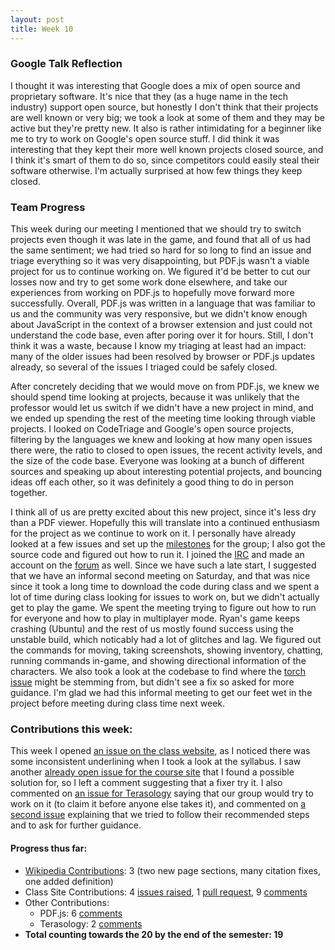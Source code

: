 ```yaml
---
layout: post
title: Week 10
---
```



### Google Talk Reflection

I thought it was interesting that Google does a mix of open source and proprietary software. It's nice that they (as a huge name in the tech industry) support open source, but honestly I don't think that their projects are well known or very big; we took a look at some of them and they may be active but they're pretty new. It also is rather intimidating for a beginner like me to try to work on Google's open source stuff. I did think it was interesting that they kept their more well known projects closed source, and I think it's smart of them to do so, since competitors could easily steal their software otherwise. I'm actually surprised at how few things they keep closed.

### Team Progress

This week during our meeting I mentioned that we should try to switch projects even though it was late in the game, and found that all of us had the same sentiment; we had tried so hard for so long to find an issue and triage everything so it was very disappointing, but PDF.js wasn't a viable project for us to continue working on. We figured it'd be better to cut our losses now and try to get some work done elsewhere, and take our experiences from working on PDF.js to hopefully move forward more successfully. Overall, PDF.js was written in a language that was familiar to us and the community was very responsive, but we didn't know enough about JavaScript in the context of a browser extension and just could not understand the code base, even after poring over it for hours. Still, I don't think it was a waste, because I know my triaging at least had an impact: many of the older issues had been resolved by browser or PDF.js updates already, so several of the issues I triaged could be safely closed.

After concretely deciding that we would move on from PDF.js, we knew we should spend time looking at projects, because it was unlikely that the professor would let us switch if we didn't have a new project in mind, and we ended up spending the rest of the meeting time looking through viable projects. I looked on CodeTriage and Google's open source projects, filtering by the languages we knew and looking at how many open issues there were, the ratio to closed to open issues, the recent activity levels, and the size of the code base. Everyone was looking at a bunch of different sources and speaking up about interesting potential projects, and bouncing ideas off each other, so it was definitely a good thing to do in person together. 

I think all of us are pretty excited about this new project, since it's less dry than a PDF viewer. Hopefully this will translate into a continued enthusiasm for the project as we continue to work on it. I personally have already looked at  a few issues and set up the [milestones](https://github.com/nyu-ossd-s18/terasology-plan/projects/1) for the group; I also got the source code and figured out how to run it. I joined the [IRC](http://webchat.freenode.net/?channels=terasology&uio=d4?channels=%23terasology&nick=Terasologist...&prompt=1&useUserListIcons=true) and made an account on the [forum](https://forum.terasology.org/) as well. Since we have such a late start, I suggested that we have an informal second meeting on Saturday, and that was nice since it took a long time to download the code during class and we spent a lot of time during class looking for issues to work on, but we didn't actually get to play the game. We spent the meeting trying to figure out how to run for everyone and how to play in multiplayer mode. Ryan's game keeps crashing (Ubuntu) and the rest of us mostly found success using the unstable build, which noticably had a lot of glitches and lag. We figured out the commands for moving, taking screenshots, showing inventory, chatting, running commands in-game, and showing directional information of the characters. We also took a look at the codebase to find where the [torch issue](https://github.com/MovingBlocks/Terasology/issues/3280) might be stemming from, but didn't see a fix so asked for more guidance. I'm glad we had this informal meeting to get our feet wet in the project before meeting during class time next week.

### Contributions this week:

This week I opened [an issue on the class website](https://github.com/joannakl/cs480_s18/issues/104), as I noticed there was some inconsistent underlining when I took a look at the syllabus. I saw another [already open issue for the course site](https://github.com/joannakl/cs480_s18/issues/99) that I found a possible solution for, so I left a comment suggesting that a fixer try it. I also commented on [an issue for Terasology](https://github.com/MovingBlocks/Terasology/issues/3307) saying that our group would try to work on it (to claim it before anyone else takes it), and commented on [a second issue](https://github.com/MovingBlocks/Terasology/issues/3280) explaining that we tried to follow their recommended steps and to ask for further guidance.

#### Progress thus far:
  - [Wikipedia Contributions](https://en.wikipedia.org/wiki/Special:Contributions/Dorasun): 3 (two new page sections, many citation fixes, one added definition)
  - Class Site Contributions: 4 [issues raised](https://github.com/joannakl/cs480_s18/issues/created_by/dorasun), 1 [pull request](https://github.com/joannakl/cs480_s18/pulls?utf8=%E2%9C%93&q=is%3Apr+author%3Adorasun), 9 [comments](https://github.com/search?utf8=%E2%9C%93&q=commenter%3Adorasun+repo%3Ajoannakl%2Fcs480_s18&type=Issues)
  - Other Contributions: 
      - PDF.js: 6 [comments](https://github.com/search?utf8=%E2%9C%93&q=commenter%3Adorasun+repo%3Amozilla%2Fpdf.js&type=Issues)
      - Terasology: 2 [comments](https://github.com/search?utf8=%E2%9C%93&q=commenter%3Adorasun+repo%3AMovingBlocks%2FTerasology&type=Issues)
  - **Total counting towards the 20 by the end of the semester: 19**
